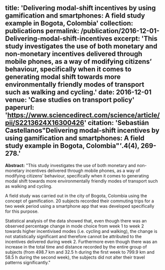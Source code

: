 title: 'Delivering modal-shift incentives by using gamification and smartphones: A field study example in Bogota, Colombia'
collection: publications
permalink: /publication/2016-12-01-Delivering-modal-shift-incentives
excerpt: 'This study investigates the use of both monetary and non-monetary incentives delivered through mobile phones, as a way of modifying citizens’ behaviour, specifically when it comes to generating modal shift towards more environmentally friendly modes of transport such as walking and cycling.'
date: 2016-12-01
venue: 'Case studies on transport policy'
paperurl: 'https://www.sciencedirect.com/science/article/pii/S2213624X16300426'
citation: 'Sebastián Castellanos&quot;Delivering modal-shift incentives by using gamification and smartphones: A field study example in Bogota, Colombia&quot;<i>'</i>.4(4), 269-278.'
---
<b>Abstract:</b>
"This study investigates the use of both monetary and non-monetary incentives delivered through mobile phones, as a way of modifying citizens’ behaviour, specifically when it comes to generating modal shift towards more environmentally friendly modes of transport such as walking and cycling.

A field study was carried out in the city of Bogota, Colombia using the concept of gamification. 20 subjects recorded their commuting trips for a two week period using a smartphone app that was developed specifically for this purpose.

Statistical analysis of the data showed that, even though there was an observed percentage change in mode choice from week 1 to week 2 towards higher incentivised modes (i.e. cycling and walking), the change is not statistically significant and therefore cannot be attributed to the incentives delivered during week 2. Furthermore even though there was an increase in the total time and distance recorded by the entire group of subjects (from 498.7 km and 32.5 h during the first week to 799.9 km and 58.5 h during the second week), the subjects did not alter their travel patterns significantly."
